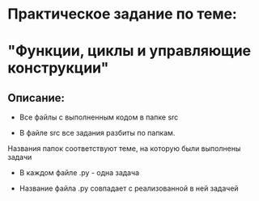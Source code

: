 # Практическое задание по теме: 
# "Функции, циклы и управляющие конструкции"

## Описание:
- Все файлы с выполненным кодом в папке src

- В файле src все задания разбиты по папкам. 

Названия папок соответствуют теме, на которую были выполнены задачи

- В каждом файле .py - одна задача

- Название файла .py совпадает с реализованной в ней задачей
